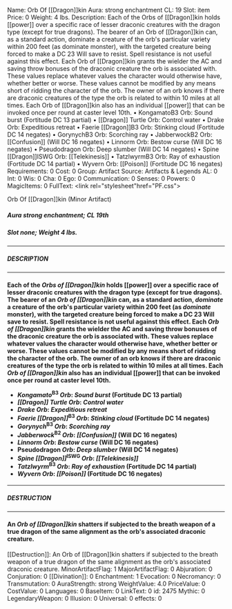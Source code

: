 Name: Orb Of [[Dragon]]kin
Aura: strong enchantment
CL: 19
Slot: item
Price: 0
Weight: 4 lbs.
Description: Each of the Orbs of [[Dragon]]kin holds [[power]] over a specific race of lesser draconic creatures with the dragon type (except for true dragons). The bearer of an Orb of [[Dragon]]kin can, as a standard action, dominate a creature of the orb's particular variety within 200 feet (as dominate monster), with the targeted creature being forced to make a DC 23 Will save to resist. Spell resistance is not useful against this effect. Each Orb of [[Dragon]]kin grants the wielder the AC and saving throw bonuses of the draconic creature the orb is associated with. These values replace whatever values the character would otherwise have, whether better or worse. These values cannot be modified by any means short of ridding the character of the orb. The owner of an orb knows if there are draconic creatures of the type the orb is related to within 10 miles at all times. Each Orb of [[Dragon]]kin also has an individual [[power]] that can be invoked once per round at caster level 10th. • KongamatoB3 Orb: Sound burst (Fortitude DC 13 partial) • [[Dragon]] Turtle Orb: Control water • Drake Orb: Expeditious retreat • Faerie [[Dragon]]B3 Orb: Stinking cloud (Fortitude DC 14 negates) • GorynychB3 Orb: Scorching ray • JabberwockB2 Orb: [[Confusion]] (Will DC 16 negates) • Linnorm Orb: Bestow curse (Will DC 16 negates) • Pseudodragon Orb: Deep slumber (Will DC 14 negates) • Spine [[Dragon]]ISWG Orb: [[Telekinesis]] • TatzlwyrmB3 Orb: Ray of exhaustion (Fortitude DC 14 partial) • Wyvern Orb: [[Poison]] (Fortitude DC 16 negates)
Requirements: 0
Cost: 0
Group: Artifact
Source: Artifacts & Legends
AL: 0
Int: 0
Wis: 0
Cha: 0
Ego: 0
Communication: 0
Senses: 0
Powers: 0
MagicItems: 0
FullText: <link rel="stylesheet"href="PF.css"><div class="heading"><p class="alignleft">Orb Of [[Dragon]]kin (Minor Artifact)</p><div style="clear: both;"></div></div><div><h5><b>Aura </b>strong enchantment; <b>CL </b>19th</h5><h5><b>Slot </b>none; <b>Weight </b>4 lbs.</h5></div><hr/><div><h5><b>DESCRIPTION</b></h5></div><hr/><div><h4><p>Each of the <i><i>Orb</i>s of</i> <i>[[Dragon]]kin</i> holds [[power]] over a specific race of lesser draconic creatures with the dragon type (except for true dragons). The bearer of an <i>Orb of [[Dragon]]kin</i> can, as a standard action, <i>dominate</i> a creature of the orb's particular variety within 200 feet (as <i>dominate</i> monster), with the targeted creature being forced to make a DC 23 Will save to resist. Spell resistance is not useful against this effect. Each <i>Orb of [[Dragon]]kin</i> grants the wielder the AC and saving throw bonuses of the draconic creature the orb is associated with. These values replace whatever values the character would otherwise have, whether better or worse. These values cannot be modified by any means short of ridding the character of the orb. The owner of an orb knows if there are draconic creatures of the type the orb is related to within 10 miles at all times. Each <i>Orb of [[Dragon]]kin</i> also has an individual [[power]] that can be invoked once per round at caster level 10th. <ul><li> <i>Kongamato</i><sup>B3</sup> <i>Orb</i>: <i>Sound burst</i> (Fortitude DC 13 partial) <li> <i>[[Dragon]] Turtle Orb</i>: <i>Control water</i> <li> <i>Drake Orb</i>: <i>Expeditious retreat</i> <li> <i>Faerie [[Dragon]]</i><sup>B3</sup> <i>Orb</i>: <i>Stinking cloud</i> (Fortitude DC 14 negates) <li> <i>Gorynych</i><sup>B3</sup> <i>Orb</i>: <i>Scorching ray</i> <li> <i>Jabberwock</i><sup>B2</sup> <i>Orb</i>: <i>[[Confusion]]</i> (Will DC 16 negates) <li> <i>Linnorm Orb</i>: <i>Bestow curse</i> (Will DC 16 negates) <li> Pseudodragon <i>Orb</i>: <i>Deep slumber</i> (Will DC 14 negates) <li> <i>Spine [[Dragon]]</i><sup>ISWG</sup> <i>Orb</i>: <i>[[Telekinesis]]</i> <li> <i>Tatzlwyrm</i><sup>B3</sup> <i>Orb</i>: <i>Ray of exhaustion</i> (Fortitude DC 14 partial) <li> <i>Wyvern Orb</i>: <i>[[Poison]]</i> (Fortitude DC 16 negates)</ul></p></h4></div><hr/><div><h5><b>DESTRUCTION</b></h5></div><hr/><div><h4><p>An <i>Orb of [[Dragon]]kin</i> shatters if subjected to the breath weapon of a true dragon of the same alignment as the orb's associated draconic creature.</p></h4></div>
[[Destruction]]: An Orb of [[Dragon]]kin shatters if subjected to the breath weapon of a true dragon of the same alignment as the orb's associated draconic creature.
MinorArtifactFlag: 1
MajorArtifactFlag: 0
Abjuration: 0
Conjuration: 0
[[Divination]]: 0
Enchantment: 1
Evocation: 0
Necromancy: 0
Transmutation: 0
AuraStrength: strong
WeightValue: 4.0
PriceValue: 0
CostValue: 0
Languages: 0
BaseItem: 0
LinkText: 0
id: 2475
Mythic: 0
LegendaryWeapon: 0
Illusion: 0
Universal: 0
effects: 0
